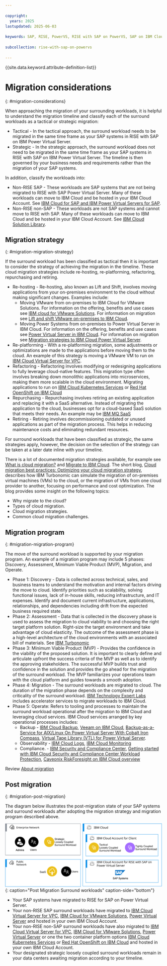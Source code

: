 ```yaml
---

copyright:
  years: 2025
lastupdated: 2025-06-03

keywords: SAP, RISE, PowerVS, RISE with SAP on PowerVS, SAP on IBM Cloud, Benefits of RISE with SAP on IBM Cloud, IBM Power Virtual Server, SAP modernization

subcollection: rise-with-sap-on-powervs

---
```


{{site.data.keyword.attribute-definition-list}}

# Migration considerations
{: #migration-considerations}

When approaching the migration of your surrounding workloads, it is helpful to understand the migration timeline and classify each of the surround workloads as a tactical or strategic migration:

* Tactical - In the tactical approach, the surround workload needs to be migrated in the same time frame as your SAP systems in RISE with SAP on IBM Power Virtual Server.
* Strategic - In the strategic approach, the surround workload does not need to be migrated in the same time frame as your SAP systems in RISE with SAP on IBM Power Virtual Server. The timeline is then governed by your business needs and requirements rather than the migration of your SAP systems.

In addition, classify the workloads into:

* Non-RISE SAP - These workloads are SAP systems that are not being migrated to RISE with SAP Power Virtual Server. Many of these workloads can move to IBM Cloud and be hosted in your IBM Cloud Account. See [IBM Cloud for SAP and IBM Power Virtual Servers for SAP](https://cloud.ibm.com/docs/sap).
* Non-RISE non-SAP - These workloads are not SAP systems and cannot move to RISE with SAP. Many of these workloads can move to IBM Cloud and be hosted in your IBM Cloud Account. See [IBM Cloud Solution Library](https://cloud.ibm.com/docs?tab=solutions).

## Migration strategy
{: #migration-migration-strategy}

If the surround workload has been classified as tactical then it is important to consider the strategy of achieving the migration in the timeline. These cloud migration strategies include re-hosting, re-platforming, refactoring, repurchasing and retiring.

* Re-hosting - Re-hosting, also known as Lift and Shift, involves moving applications from your on-premises environment to the cloud without making significant changes. Examples include:
    * Moving VMware from on-premises to IBM Cloud for VMware Solutions. For information on the offering, benefits and use cases see [IBM cloud for VMware Solutions](https://www.ibm.com/products/vmware). For information on migration see [Lift and shift VMware on-premises to IBM Cloud](/docs/pattern-migration-options-vmware-workloads?topic=pattern-migration-options-vmware-workloads-whitepaper). 
    * Moving Power Systems from on-premises to Power Virtual Server in IBM Cloud. For information on the offering, benefits and use cases see [Power Virtual Server in IBM Cloud](https://www.ibm.com/products/power-virtual-server). For information on migration see [Migration strategies to IBM Cloud Power Virtual Server](/docs/power-iaas?topic=power-iaas-system-migration).
* Re-platforming - With a re-platforming migration, some adjustments or optimizations are made to the applications before moving them to the cloud. An example of this strategy is moving a VMware VM to run on [IBM Cloud Virtual Server for VPC](https://www.ibm.com/products/virtual-servers).
* Refactoring - Refactoring involves modifying or redesigning applications to fully leverage cloud-native features. This migration type often involves breaking down monolithic applications into microservices, making them more scalable in the cloud environment. Migrating applications to run on [IBM Cloud Kubernetes Services](https://www.ibm.com/products/kubernetes-service) or [Red Hat OpenShift on IBM Cloud](https://www.ibm.com/products/openshift)
* Repurchasing - Repurchasing involves retiring an existing application and replacing it with a SaaS alternative. Instead of migrating the application to the cloud, businesses opt for a cloud-based SaaS solution that meets their needs. An example may be [IBM MQ SaaS](https://www.ibm.com/products/mq/saas)
* Retiring - Retiring involves decommissioning outdated or unused applications as part of the migration process. This helps in reducing maintenance costs and eliminating redundant resources.

For surround workloads that have been classified as strategic, the same strategies apply, however, the decision on the selection of the strategy can be taken at a later date inline with your timeline.

There is a lot of documented migration strategies available, for example see [What is cloud migration?](https://www.ibm.com/think/topics/cloud-migration) and [Migrate to IBM Cloud](https://www.ibm.com/cloud/migrate). The short blog, [Cloud migration best practices: Optimizing your cloud migration strategy](https://www.ibm.com/think/insights/cloud-migration-strategy), describes how IBM Turbonomic can simulate the migration of on-premises virtual machines (VMs) to the cloud, or the migration of VMs from one cloud provider to another, focusing on performance and cost optimization. The blog provides some insight on the following topics:

* Why migrate to the cloud?
* Types of cloud migration.
* Cloud migration strategies.
* Common cloud migration challenges.

## Migration program
{: #migration-migration-program}

The move of the surround workload is supported by your migration program. An example of a migration program may include 5 phases: Discovery, Assessment, Minimum Viable Product (MVP), Migration, and Operate.

* Phase 1: Discovery - Data is collected across technical, sales, and business teams to understand the motivation and internal factors driving the move to cloud. Identify priorities such as scalability, solving functional issues, lack of in-house skills, reducing infrastructure, and IT expenses. Identify and document current infrastructure, applications, relationships, and dependencies including drift from the expected business required state.
* Phase 2: Assessment - Data that is collected in the discovery phase is used to assess the migration to cloud viability to and choosing the right target platform solution. Right-size the target environment and take advantage of cloud elasticity. The outcome of the assessment phase is a high-level architecture of the cloud environments with an associated bill of materials. See [IBM Turbonomic](https://www.ibm.com/products/turbonomic)
* Phase 3: Minimum Viable Product (MVP) - Provides the confidence in the viability of the proposed solution. It is important to clearly define and articulate upfront the success criteria of the MVP as well as to identify the approving stakeholders. The successful MVP builds trust and confidence in the solution and provides the go ahead for the migration of the surround workload. The MVP familiarizes your operations team with the cloud platform and guides towards a smooth adoption.
* Phase 4: Migration - The surround workloads are migrated to cloud. The duration of the migration phase depends on the complexity and criticality of the surround workload. [IBM Technology Expert Labs](https://www.ibm.com/products/expertlabs) includes accelerator services to migrate workloads to IBM Cloud.
* Phase 5: Operate: Refers to tooling and processes to maintain the surround workload operational after the migration to IBM Cloud and leveraging cloud services. IBM Cloud services arranged by key operational processes includes:
    * Backup - [IBM Cloud Backup](https://www.ibm.com/products/backup), [Veeam on IBM Cloud](https://www.ibm.com/products/veeam), [Backup-as-a-Service for AIX/Linux On Power Virtual Server With Cobalt Iron Compass](https://cloud.ibm.com/docs/pvs-baas-with-compass?topic=pvs-baas-with-compass-white-paper), [Virtual Tape Library (VTL) for Power Virtual Server](/docs/power-iaas?topic=power-iaas-manage-vtl). 
    * Observability - [IBM Cloud Logs](https://www.ibm.com/products/cloud-logs), [IBM Cloud Monitoring](https://www.ibm.com/products/cloud-monitoring) 
    * Compliance. - [IBM Security and Compliance Center](https://www.ibm.com/products/security-and-compliance-center), [Getting started with IBM Cloud Security and Compliance Center Workload Protection](https://cloud.ibm.com/docs/workload-protection?topic=workload-protection-getting-started), [Caveonix RiskForesight on IBM Cloud overview](https://cloud.ibm.com/docs/workload-protection?topic=workload-protection-getting-started)


Review [About migration](/docs/infrastructure-hub?topic=infrastructure-hub-about-migration-infra)

## Post migration
{: #migration-post-migration}

The diagram below illustrates the post-migration state of your SAP systems and surround workloads after adopting the migration strategy and migration program described above.

![Figure 1. Post Migration Surround Workloads](../images/surround-post.svg "Post Migration Surround Workloads"){: caption="Post Migration Surround workloads" caption-side="bottom"}

* Your SAP systems have migrated to RISE for SAP on Power Virtual Server.
* Your non-RISE SAP surround workloads have migrated to [IBM Cloud Virtual Server for VPC](https://www.ibm.com/products/virtual-servers), [IBM Cloud for VMware Solutions](https://www.ibm.com/products/vmware), [Power Virtual Server](https://www.ibm.com/products/power-virtual-server) and hosted in your own IBM Cloud Account.
* Your non-RISE non-SAP surround workloads have also migrated to [IBM Cloud Virtual Server for VPC](https://www.ibm.com/products/virtual-servers), [IBM Cloud for VMware Solutions](https://www.ibm.com/products/vmware), [Power Virtual Server](https://www.ibm.com/products/power-virtual-server) or one the two container platform options [IBM Cloud Kubernetes Services](https://www.ibm.com/products/kubernetes-service) or [Red Hat OpenShift on IBM Cloud](https://www.ibm.com/products/openshift) and hosted in your own IBM Cloud Account. 
* Your designated strategic loosely coupled surround workloads remain in your data centers awaiting migration according to your timeline.
